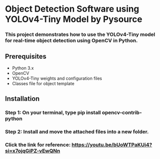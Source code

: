 # Object Detection Software using YOLOv4-Tiny Model by Pysource

### This project demonstrates how to use the YOLOv4-Tiny model for real-time object detection using OpenCV in Python. 

## Prerequisites
- Python 3.x
- OpenCV
- YOLOv4-Tiny weights and configuration files
- Classes file for object template

## Installation

### Step 1: On your terminal, type pip install opencv-contrib-python

### Step 2: Install and move the attached files into a new folder.

### Click the link for reference: https://youtu.be/bUoWTPaKUi4?si=x7ojqGiPZ-vEwQNn
